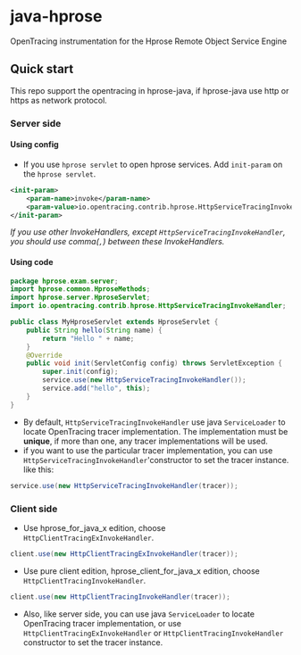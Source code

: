 # java-hprose
OpenTracing instrumentation for the Hprose Remote Object Service Engine

## Quick start
This repo support the opentracing in hprose-java, if hprose-java use http or https as network protocol.

### Server side
#### Using config 
* If you use `hprose servlet` to open hprose services. Add `init-param` on the `hprose servlet`.
```xml
<init-param>
    <param-name>invoke</param-name>
    <param-value>io.opentracing.contrib.hprose.HttpServiceTracingInvokeHandler</param-value>
</init-param>
```

_If you use other InvokeHandlers, except `HttpServiceTracingInvokeHandler`, you should use comma(`,`) between these InvokeHandlers._

#### Using code
```java
package hprose.exam.server;
import hprose.common.HproseMethods;
import hprose.server.HproseServlet;
import io.opentracing.contrib.hprose.HttpServiceTracingInvokeHandler;

public class MyHproseServlet extends HproseServlet {
    public String hello(String name) {
        return "Hello " + name;
    }
    @Override
    public void init(ServletConfig config) throws ServletException {
        super.init(config);
        service.use(new HttpServiceTracingInvokeHandler());
        service.add("hello", this);
    }
}
```

* By default, `HttpServiceTracingInvokeHandler` use java `ServiceLoader` to locate OpenTracing tracer implementation. The implementation must be **unique**, if more than one, any tracer implementations will be used.
* if you want to use the particular tracer implementation, you can use `HttpServiceTracingInvokeHandler`'constructor to set the tracer instance. like this:
```java
service.use(new HttpServiceTracingInvokeHandler(tracer));
```

### Client side
* Use hprose_for_java_x edition, choose `HttpClientTracingExInvokeHandler`.
```java
client.use(new HttpClientTracingExInvokeHandler(tracer));
```

* Use pure client edition, hprose_client_for_java_x edition, choose `HttpClientTracingInvokeHandler`.
```java
client.use(new HttpClientTracingInvokeHandler(tracer));
```

* Also, like server side, you can use java `ServiceLoader` to locate OpenTracing tracer implementation, or use `HttpClientTracingExInvokeHandler` or `HttpClientTracingInvokeHandler` constructor to set the tracer instance.

